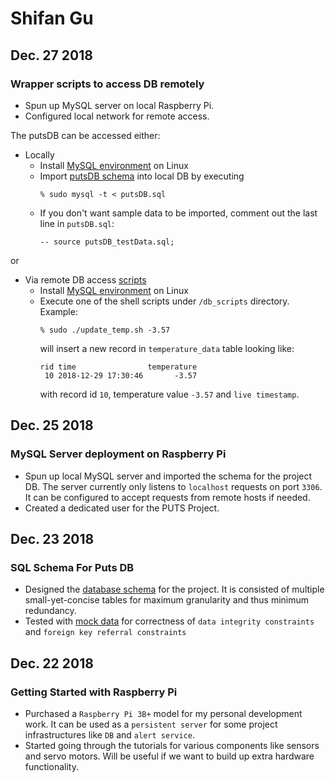 # Shifan Gu

## Dec. 27 2018
### Wrapper scripts to access DB remotely
* Spun up MySQL server on local Raspberry Pi.
* Configured local network for remote access.

The putsDB can be accessed either:
- Locally
  - Install [MySQL environment](http://raspberrywebserver.com/sql-databases/using-mysql-on-a-raspberry-pi.html) on Linux 
  - Import [putsDB schema](https://github.com/WyattLiu/ECE496-PUT/blob/database/db/putsDB.sql) into local DB by executing
    ```
    % sudo mysql -t < putsDB.sql
    ```
  - If you don't want sample data to be imported, comment out the last line in `putsDB.sql`:
    ```
    -- source putsDB_testData.sql; 
    ```

or
- Via remote DB access [scripts](https://github.com/WyattLiu/ECE496-PUT/tree/database/db/db_scripts)
  - Install [MySQL environment](http://raspberrywebserver.com/sql-databases/using-mysql-on-a-raspberry-pi.html) on Linux 
  - Execute one of the shell scripts under `/db_scripts` directory. Example:
    ```
    % sudo ./update_temp.sh -3.57 
    ```
    will insert a new record in `temperature_data` table looking like:
    ```
    rid time                temperature 
     10 2018-12-29 17:30:46       -3.57 
    ```
    with record id `10`,  temperature value `-3.57` and `live timestamp`.

## Dec. 25 2018
### MySQL Server deployment on Raspberry Pi
- Spun up local MySQL server and imported the schema for the project DB. The server currently only listens to `localhost` requests on port `3306`. It can be configured to accept requests from remote hosts if needed.
- Created a dedicated user for the PUTS Project.

## Dec. 23 2018
### SQL Schema For Puts DB
- Designed the [database schema](https://github.com/WyattLiu/ECE496-PUT/blob/database/db/putsDB.sql) for the project. It is consisted of multiple small-yet-concise tables for maximum granularity and thus minimum redundancy.
- Tested with [mock data](https://github.com/WyattLiu/ECE496-PUT/blob/database/db/putsDB_testData.sql) for correctness of `data integrity constraints` and `foreign key referral constraints`

## Dec. 22 2018
### Getting Started with Raspberry Pi
- Purchased a `Raspberry Pi 3B+` model for my personal development work. It can be used as a `persistent server` for some project infrastructures like `DB` and `alert service`.
- Started going through the tutorials for various components like sensors and servo motors. Will be useful if we want to build up extra hardware functionality.
